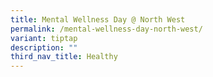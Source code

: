 ```yaml
---
title: Mental Wellness Day @ North West
permalink: /mental-wellness-day-north-west/
variant: tiptap
description: ""
third_nav_title: Healthy
---
```


